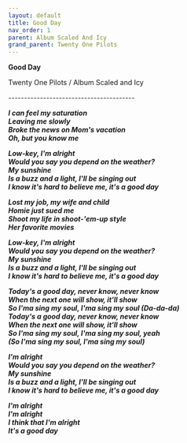 ```yaml
---  
layout: default  
title: Good Day  
nav_order: 1  
parent: Album Scaled And Icy  
grand_parent: Twenty One Pilots  
---  
```


**Good Day**
<p>
Twenty One Pilots / Album Scaled and Icy
</p>  
----------------------------------------

**_I can feel my saturation  
Leaving me slowly  
Broke the news on Mom's vacation  
Oh, but you know me_**  

**_Low-key, I'm alright  
Would you say you depend on the weather?  
My sunshine  
Is a buzz and a light, I'll be singing out  
I know it's hard to believe me, it's a good day_**  

**_Lost my job, my wife and child  
Homie just sued me  
Shoot my life in shoot-'em-up style  
Her favorite movies_**  

**_Low-key, I'm alright  
Would you say you depend on the weather?  
My sunshine  
Is a buzz and a light, I'll be singing out  
I know it's hard to believe me, it's a good day_**  

**_Today's a good day, never know, never know  
When the next one will show, it'll show  
So I'ma sing my soul, I'ma sing my soul (Da-da-da)  
Today's a good day, never know, never know  
When the next one will show, it'll show  
So I'ma sing my soul, I'ma sing my soul, yeah  
(So I'ma sing my soul, I'ma sing my soul)_**  

**_I'm alright  
Would you say you depend on the weather?  
My sunshine  
Is a buzz and a light, I'll be singing out  
I know it's hard to believe me, it's a good day_**  

**_I'm alright  
I'm alright  
I think that I'm alright  
It's a good day_**  

